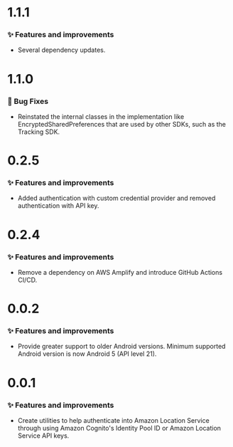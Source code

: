 # 1.1.1

### ✨ Features and improvements

- Several dependency updates.

# 1.1.0

### 🐞 Bug Fixes

- Reinstated the internal classes in the implementation like EncryptedSharedPreferences that are used by other SDKs, such as the Tracking SDK.

# 0.2.5

### ✨ Features and improvements

- Added authentication with custom credential provider and removed authentication with API key.

# 0.2.4

### ✨ Features and improvements

- Remove a dependency on AWS Amplify and introduce GitHub Actions CI/CD.

# 0.0.2

### ✨ Features and improvements

- Provide greater support to older Android versions. Minimum supported Android version is now Android 5 (API level 21).

# 0.0.1

### ✨ Features and improvements

- Create utilities to help authenticate into Amazon Location Service through using Amazon Cognito's Identity Pool ID or Amazon Location Service API keys.
